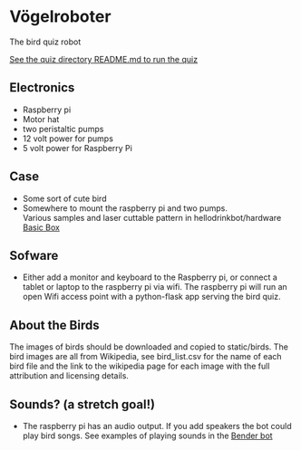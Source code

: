 # Vögelroboter

The bird quiz robot

[See the quiz directory README.md to run the quiz](quiz/README.md)

## Electronics

- Raspberry pi
- Motor hat
- two peristaltic pumps
- 12 volt power for pumps
- 5 volt power for Raspberry Pi

## Case 

- Some sort of cute bird 
- Somewhere to mount the raspberry pi and two pumps.  
  Various samples and laser cuttable pattern in hellodrinkbot/hardware 
  [Basic Box](../../hardware/basic_box)

## Sofware

- Either add a monitor and keyboard to the Raspberry pi, or connect a 
  tablet or laptop to the raspberry pi via wifi. The raspberry pi will run
  an open Wifi access point with a python-flask app serving the bird quiz. 

## About the Birds

The images of birds should be downloaded and copied to static/birds. The bird 
images are all from Wikipedia, see bird_list.csv for the name of each bird file 
and the link to the wikipedia page for each image with the full attribution 
and licensing details.

## Sounds? (a stretch goal!)

- The raspberry pi has an audio output. If you add speakers the bot could
  play bird songs. See examples of playing sounds  in the [Bender bot](../bender/README.md)
